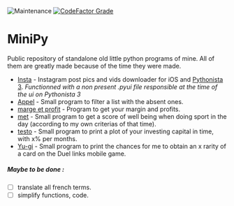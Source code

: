 <img align="center" alt="Maintenance" src="https://img.shields.io/maintenance/no/2018"> <a href="https://www.codefactor.io/repository/github/jpn287/minipy"><img align="center" alt="CodeFactor Grade" src="https://img.shields.io/codefactor/grade/github/Jpn287/MiniPy/master"></a>

# MiniPy
Public repository of standalone old little python programs of mine. All of them are greatly made because of the time they were made.   

- [Insta](./Insta.py) - Instagram post pics and vids downloader for iOS and [Pythonista 3](http://omz-software.com/pythonista/). 
*Functionned with a non present .pyui file responsible at the time of the ui on Pythonista 3*
- [Appel](./Appel.py) - Small program to filter a list with the absent ones.
- [marge et profit](./marge_et_profit.py) - Program to get your margin and profits.
- [met](./met.py) - Small program to get a score of well being when doing sport in the day (according to my own criterias of that time).
- [testo](./testo.py) - Small program to print a plot of your investing capital in time, with x% per months.
- [Yu-gi](./Yu-gi.py) - Small program to print the chances for me to obtain an x rarity of a card on the Duel links mobile game.


##### Maybe to be done :
- [ ] translate all french terms.
- [ ] simplify functions, code.
